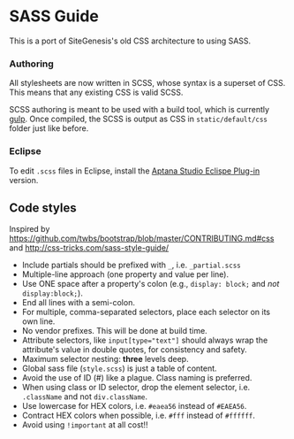 # SASS Guide
This is a port of SiteGenesis's old CSS architecture to using SASS.

### Authoring
All stylesheets are now written in SCSS, whose syntax is a superset of CSS. This means that any existing CSS is valid SCSS.

SCSS authoring is meant to be used with a build tool, which is currently [gulp](http://gulpjs.com).
Once compiled, the SCSS is output as CSS in `static/default/css` folder just like before.

### Eclipse
To edit `.scss` files in Eclipse, install the [Aptana Studio Eclispe Plug-in](http://www.aptana.com/products/studio3/download) version.

## Code styles
Inspired by <https://github.com/twbs/bootstrap/blob/master/CONTRIBUTING.md#css> and <http://css-tricks.com/sass-style-guide/>

- Include partials should be prefixed with `_`, i.e. `_partial.scss`
- Multiple-line approach (one property and value per line).
- Use ONE space after a property's colon (e.g., `display: block;` and *not* `display:block;`).
- End all lines with a semi-colon.
- For multiple, comma-separated selectors, place each selector on its own line.
- No vendor prefixes. This will be done at build time.
- Attribute selectors, like `input[type="text"]` should always wrap the attribute's value in double quotes, for consistency and safety.
- Maximum selector nesting: **three** levels deep.
- Global sass file (`style.scss`) is just a table of content.
- Avoid the use of ID (#) like a plague. Class naming is preferred.
- When using class or ID selector, drop the element selector, i.e. `.className` and not `div.className`.
- Use lowercase for HEX colors, i.e. `#eaea56` instead of `#EAEA56`.
- Contract HEX colors when possible, i.e. `#fff` instead of `#ffffff`.
- Avoid using `!important` at all cost!!